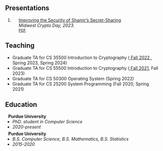 ## Presentations
<div class="publications">
<ol class="bibliography">
<li>
<div class="pub-row">
  <div class="col-sm-9" style="position: relative;padding-right: 15px;padding-left: 20px;">
    <div class="title"><a href="assets/files/MW_Crypto_Presentation.pdf">Improving the Security of Shamir’s Secret-Sharing</a></div>
    <div class="periodical"><em>Midwest Crypto Day, 2023.</em></div>
    <div class="links">
      <a href="assets/files/MW_Crypto_Presentation.pdf" class="btn btn-sm z-depth-0" role="button" target="_blank" style="font-size:12px;">PDF</a>
    </div> 
  </div>
</div>
</li>
</ol>
</div>


## Teaching
<ul style="margin:0 0 5px;">
  <li><autocolor>Graduate TA for CS 35500 Introduction to Cryptography</autocolor>
  (<a href="https://www.cs.purdue.edu/homes/hmaji/teaching/Fall%202022/CS-35500-Fall-2022.html"> Fall 2022 </a>, Spring 2023, Spring 2024)
  </li>
  <li><autocolor>Graduate TA for CS 55500 Introduction to Cryptography</autocolor>
  (<a href="https://www.cs.purdue.edu/homes/hmaji/teaching/Fall%202021/CS-55500-Fall-2021.html"> Fall 2021</a>, Fall 2023)
  </li>
  <li><autocolor>Graduate TA for CS 50300 Operating System</autocolor>
  (Spring 2022)
  </li>
  <li><autocolor>Graduate TA for CS 25200 System Programming</autocolor>
  (Fall 2020, Spring 2021)
  </li>
</ul>

## Education

<h4 style="margin:0 10px 0;">Purdue University</h4>

<ul style="margin:0 0 5px;">
  <li><div class="periodical"><em>PhD. student in Computer Science</em></div></li>
  <li><div class="periodical"><em>2020-present</em></div></li>
</ul>

<h4 style="margin:0 10px 0;">Purdue University</h4>

<ul style="margin:0 0 5px;">
  <li><div class="periodical"><em>B.S. Computer Science, B.S. Mathematics, B.S. Statistics</em></div></li>
  <li><div class="periodical"><em>2015-2020</em></div></li>
</ul>


